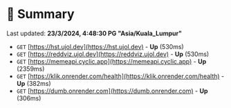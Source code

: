# 📖 Summary
Last updated: **23/3/2024, 4:48:30 PG "Asia/Kuala_Lumpur"**

- `GET` [https://hst.ujol.dev](https://hst.ujol.dev) - **Up** (530ms)
- `GET` [https://reddviz.ujol.dev](https://reddviz.ujol.dev) - **Up** (530ms)
- `GET` [https://memeapi.cyclic.app](https://memeapi.cyclic.app) - **Up** (2359ms)
- `GET` [https://klik.onrender.com/health](https://klik.onrender.com/health) - **Up** (382ms)
- `GET` [https://dumb.onrender.com](https://dumb.onrender.com) - **Up** (306ms)

